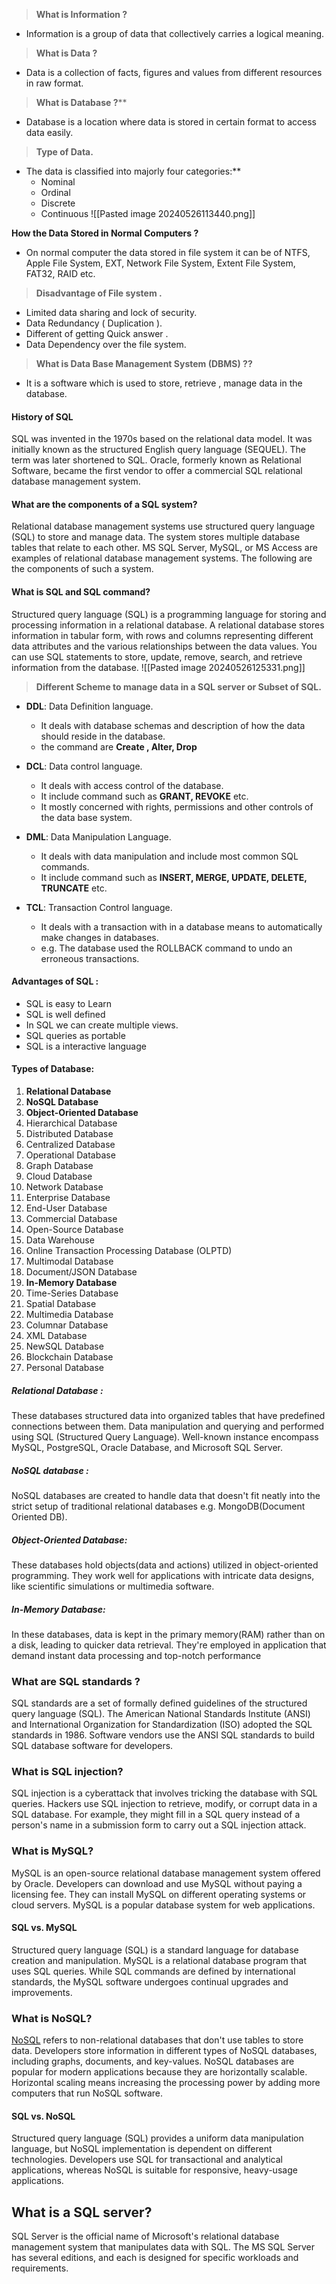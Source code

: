 > **What is Information ?**
- Information is a group of data that collectively carries a logical meaning.
> **What is Data ?**
- Data is a collection of facts, figures and values from different resources in raw format.
>**What is Database ?****
- Database is a location where data is stored in certain format to access data easily.
>**Type of Data.** 
 - The data is classified into majorly four categories:**
	 - Nominal
	 - Ordinal
	 - Discrete
	 - Continuous
 ![[Pasted image 20240526113440.png]]

**How the Data Stored in Normal Computers ?**
- On normal computer the data stored in file system it can be of NTFS, Apple File System, EXT, Network File System, Extent File System, FAT32, RAID etc.
>**Disadvantage of File system .**
- Limited data sharing and lock of security.
- Data Redundancy ( Duplication ).
- Different of getting Quick answer .
- Data Dependency over the file system.
>**What is Data Base Management System (DBMS) ??**
- It is a software which is used to store, retrieve , manage data in the database.

#### History of SQL
SQL was invented in the 1970s based on the relational data model. It was initially known as the structured English query language (SEQUEL). The term was later shortened to SQL. Oracle, formerly known as Relational Software, became the first vendor to offer a commercial SQL relational database management system.
#### What are the components of a SQL system?
Relational database management systems use structured query language (SQL) to store and manage data. The system stores multiple database tables that relate to each other. MS SQL Server, MySQL, or MS Access are examples of relational database management systems. The following are the components of such a system.
#### What is SQL and SQL command?

Structured query language (SQL) is a programming language for storing and processing information in a relational database. A relational database stores information in tabular form, with rows and columns representing different data attributes and the various relationships between the data values. You can use SQL statements to store, update, remove, search, and retrieve information from the database.
![[Pasted image 20240526125331.png]]


> **Different Scheme to manage data in a SQL server or Subset of SQL.**

- **DDL**: Data Definition language.
	- It deals with database schemas and description of how the data should reside in the database.
	- the command are **Create , Alter, Drop**

- **DCL**: Data control language.
	- It deals with access control of the database.
	- It include command such as **GRANT, REVOKE** etc.
	- It mostly concerned with rights, permissions and other controls of the data base system.

- **DML**: Data Manipulation Language.
	- It deals with data manipulation and include most common SQL commands.
	- It include command such as **INSERT, MERGE, UPDATE, DELETE, TRUNCATE** etc.
- **TCL**: Transaction Control language.
	- It deals with a transaction with in a database means to automatically make changes in databases.
	- e.g. The database used the ROLLBACK command to undo an erroneous transactions.
#### Advantages of SQL :
- SQL is easy to Learn
- SQL is well defined
- In SQL we can create multiple views.
- SQL queries as portable
- SQL is a interactive language

#### Types of Databa**se**:

1. **Relational Database**
2. **NoSQL Database**
3. **Object-Oriented Database**
4. Hierarchical Database
5. Distributed Database
6. Centralized Database
7. Operational Database
8. Graph Database
9. Cloud Database
10. Network Database
11. Enterprise Database
12. End-User Database
13. Commercial Database
14. Open-Source Database
15. Data Warehouse
16. Online Transaction Processing Database (OLPTD)
17. Multimodal Database
18. Document/JSON Database
19. **In-Memory Database**
20. Time-Series Database
21. Spatial Database
22. Multimedia Database 
23. Columnar Database
24. XML Database
25. NewSQL Database
26. Blockchain Database
27. Personal Database
##### Relational Database :
These databases structured data into organized tables that have predefined connections between them. Data manipulation and querying and performed using SQL (Structured Query Language). Well-known instance encompass MySQL, PostgreSQL, Oracle Database, and Microsoft SQL Server.

##### NoSQL database :
NoSQL databases are created to handle data that doesn't fit neatly into the strict setup of traditional relational databases e.g. MongoDB(Document Oriented DB).

##### Object-Oriented Database:
These databases hold objects(data and actions) utilized in object-oriented programming. They work well for applications with intricate data designs, like scientific simulations or multimedia software.

##### In-Memory Database:
In these databases, data is kept in the primary memory(RAM) rather than on a disk, leading to quicker data retrieval. They're employed in application that demand instant data processing and top-notch performance

### What are SQL standards ?
SQL standards are a set of formally defined guidelines of the structured query language (SQL). The American National Standards Institute (ANSI) and International Organization for Standardization (ISO) adopted the SQL standards in 1986. Software vendors use the ANSI SQL standards to build SQL database software for developers.

### What is SQL injection?
SQL injection is a cyberattack that involves tricking the database with SQL queries. Hackers use SQL injection to retrieve, modify, or corrupt data in a SQL database. For example, they might fill in a SQL query instead of a person's name in a submission form to carry out a SQL injection attack.

### What is MySQL?
MySQL is an open-source relational database management system offered by Oracle. Developers can download and use MySQL without paying a licensing fee. They can install MySQL on different operating systems or cloud servers. MySQL is a popular database system for web applications. 

#### **SQL vs. MySQL**
Structured query language (SQL) is a standard language for database creation and manipulation. MySQL is a relational database program that uses SQL queries. While SQL commands are defined by international standards, the MySQL software undergoes continual upgrades and improvements.

### What is NoSQL?

[NoSQL](https://aws.amazon.com/nosql/) refers to non-relational databases that don't use tables to store data. Developers store information in different types of NoSQL databases, including graphs, documents, and key-values. NoSQL databases are popular for modern applications because they are horizontally scalable. Horizontal scaling means increasing the processing power by adding more computers that run NoSQL software.

#### **SQL vs. NoSQL**

Structured query language (SQL) provides a uniform data manipulation language, but NoSQL implementation is dependent on different technologies. Developers use SQL for transactional and analytical applications, whereas NoSQL is suitable for responsive, heavy-usage applications.



## What is a SQL server?

SQL Server is the official name of Microsoft's relational database management system that manipulates data with SQL. The MS SQL Server has several editions, and each is designed for specific workloads and requirements.